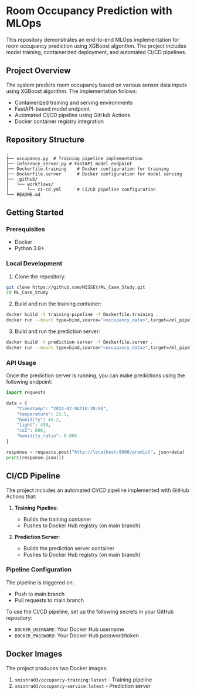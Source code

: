 
# Room Occupancy Prediction with MLOps

This repository demonstrates an end-to-end MLOps implementation for room occupancy prediction using XGBoost algorithm. The project includes model training, containerized deployment, and automated CI/CD pipelines.

## Project Overview

The system predicts room occupancy based on various sensor data inputs using XGBoost algorithm. The implementation follows:
- Containerized training and serving environments
- FastAPI-based model endpoint
- Automated CI/CD pipeline using GitHub Actions
- Docker container registry integration

## Repository Structure

```
.
├── occupancy.py  # Training pipeline implementation       
├── inference_server.py # FastAPI model endpoint           
├── Dockerfile.training    # Docker configuration for training
├── Dockerfile.server      # Docker configuration for model serving
├── .github/
│   └── workflows/
│       └── ci-cd.yml      # CI/CD pipeline configuration
└── README.md
```

## Getting Started

### Prerequisites

- Docker
- Python 3.8+

### Local Development

1. Clone the repository:
```bash
git clone https://github.com/MISSEY/ML_Case_Study.git
cd ML_Case_Study
```

2. Build and run the training container:
```bash
docker build -t training-pipeline -f Dockerfile.training .
docker run --mount type=bind,source="<occupancy_data>",target=/ml_pipeline/occupancy_data --mount type=bind,source="<models>",target=/ml_pipeline/models training-pipeline 
```

3. Build and run the prediction server:
```bash
docker build -t prediction-server -f Dockerfile.server .
docker run --mount type=bind,source="<occupancy_data>",target=/ml_pipeline/occupancy_data --mount type=bind,source="<models>",target=/ml_pipeline/models -p 8000:8000 prediction-server
```

### API Usage

Once the prediction server is running, you can make predictions using the following endpoint:

```python
import requests

data = {
    "timestamp": "2024-02-04T10:30:00",
    "temperature": 23.5,
    "humidity": 45.2,
    "light": 450,
    "co2": 800,
    "humidity_ratio": 0.005
}

response = requests.post("http://localhost:8000/predict", json=data)
print(response.json())
```

## CI/CD Pipeline

The project includes an automated CI/CD pipeline implemented with GitHub Actions that:

1. **Training Pipeline**:
   - Builds the training container
   - Pushes to Docker Hub registry (on main branch)

2. **Prediction Server**:
   - Builds the prediction server container
   - Pushes to Docker Hub registry (on main branch)

### Pipeline Configuration

The pipeline is triggered on:
- Push to main branch
- Pull requests to main branch

To use the CI/CD pipeline, set up the following secrets in your GitHub repository:
- `DOCKER_USERNAME`: Your Docker Hub username
- `DOCKER_PASSWORD`: Your Docker Hub password/token

## Docker Images

The project produces two Docker images:
1. `smishra03/occupancy-training:latest` - Training pipeline
2. `smishra03/occupancy-service:latest` - Prediction server
